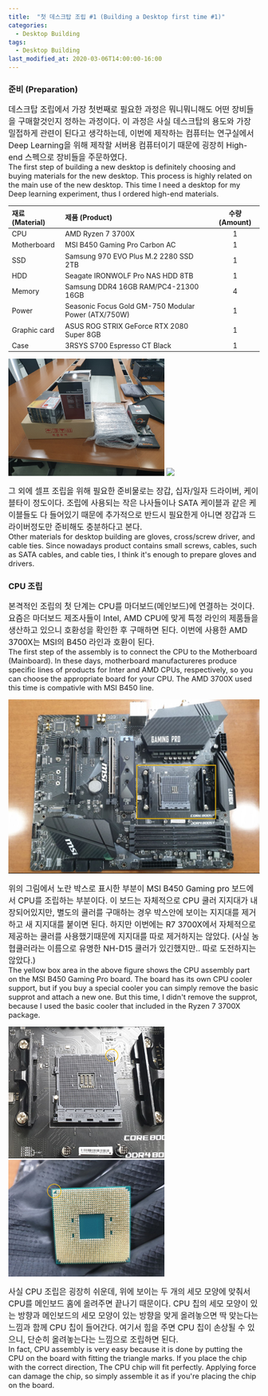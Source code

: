 ```yaml
---
title:  "첫 데스크탑 조립 #1 (Building a Desktop first time #1)"
categories:
  - Desktop Building
tags:
  - Desktop Building
last_modified_at: 2020-03-06T14:00:00-16:00 
---
```

### 준비 (Preparation)
<span style="font-size:12pt"> 데스크탑 조립에서 가장 첫번째로 필요한 과정은 뭐니뭐니해도 어떤 장비들을 구매할것인지 정하는 과정이다. 
이 과정은 사실 데스크탑의 용도와 가장 밀접하게 관련이 된다고 생각하는데, 이번에 제작하는 컴퓨터는 연구실에서 Deep Learning을 위해 제작할
서버용 컴퓨터이기 때문에 굉장히 High-end 스펙으로 장비들을 주문하였다. </span>  
<span style="font-size:11pt"> The first step of building a new desktop is definitely choosing and buying materials for the new desktop. 
This process is highly related on the main use of the new desktop. This time I need a desktop for my Deep learning experiment, thus 
I ordered high-end materials. </span>

| 재료 (Material) | 제품 (Product) | 수량 (Amount) |
|:--------|:-------|:--------:|
| CPU   | AMD Ryzen 7 3700X  | 1 |
| Motherboard | MSI B450 Gaming Pro Carbon AC | 1 |
| SSD | Samsung 970 EVO Plus M.2 2280 SSD 2TB | 1 |
| HDD | Seagate IRONWOLF Pro NAS HDD 8TB | 1 |
| Memory | Samsung DDR4 16GB RAM/PC4-21300 16GB | 4 |
| Power | Seasonic Focus Gold GM-750 Modular Power (ATX/750W) | 1 |
| Graphic card | ASUS ROG STRIX GeForce RTX 2080 Super 8GB | 1 |
| Case | 3RSYS S700 Espresso CT Black | 1 |

<span> <img src="/assets/images/Build-Desktop/materials_1.jpg" width="313">  <img src="/assets/images/Build-Desktop/case_1.jpg" width="313"> </span>

<span style="font-size:12pt"> 그 외에 셀프 조립을 위해 필요한 준비물로는 장갑, 십자/일자 드라이버, 케이블타이 정도이다. 조립에 사용되는 작은 나사들이나 
SATA 케이블과 같은 케이블들도 다 들어있기 때문에 추가적으로 반드시 필요한게 아니면 장갑과 드라이버정도만 준비해도 충분하다고 본다. </span>  
<span style="font-size:11pt"> Other materials for desktop building are gloves, cross/screw driver, and cable ties. Since nowadays product 
contains small screws, cables, such as SATA cables, and cable ties, I think it's enough to prepare gloves and drivers. </span>

### CPU 조립 
<span style="font-size:12pt"> 본격적인 조립의 첫 단계는 CPU를 마더보드(메인보드)에 연결하는 것이다. 요즘은 마더보드 제조사들이 Intel, AMD CPU에 맞게
특정 라인의 제품들을 생산하고 있으니 호환성을 확인한 후 구매하면 된다. 이번에 사용한 AMD 3700X는 MSI의 B450 라인과 호환이 된다. </span>  
<span style="font-size:11pt"> The first step of the assembly is to connect the CPU to the Motherboard (Mainboard). In these days, motherboard
manufactureres produce specific lines of products for Inter and AMD CPUs, respectively, so you can choose the appropriate board for your CPU.
The AMD 3700X used this time is compativle with MSI B450 line. </span>

<span> <img src="/assets/images/Build-Desktop/mb_1.JPG" width="630"></span>

<span style="font-size:12pt"> 위의 그림에서 노란 박스로 표시한 부분이 MSI B450 Gaming pro 보드에서 CPU를 조립하는 부분이다. 이 보드는 자체적으로 
 CPU 쿨러 지지대가 내장되어있지만, 별도의 쿨러를 구매하는 경우 박스안에 보이는 지지대를 제거하고 새 지지대를 붙이면 된다. 하지만 이번에는 R7 3700X에서 
 자체적으로 제공하는 쿨러를 사용했기때문에 지지대를 따로 제거하지는 않았다. (사실 농협쿨러라는 이름으로 유명한 NH-D15 쿨러가 있긴했지만.. 따로 도전하지는 않았다.)
 </span>  
<span style="font-size:11pt"> The yellow box area in the above figure shows the CPU assembly part on the MSI B450 Gaming Pro board. 
 The board has its own CPU cooler support, but if you buy a special cooler you can simply remove the basic supprot and attach a new one.
 But this time, I didn't remove the supprot, because I used the basic cooler that included in the Ryzen 7 3700X package. </span>

<span> <img src="/assets/images/Build-Desktop/mb_1_1.JPG" width="313">  <img src="/assets/images/Build-Desktop/cpu_1.JPG" width="313"> </span>

<span style="font-size:12pt"> 사실 CPU 조립은 굉장히 쉬운데, 위에 보이는 두 개의 세모 모양에 맞춰서 CPU를 메인보드 홈에 올려주면 끝나기 때문이다.
CPU 칩의 세모 모양이 있는 방향과 메인보드의 세모 모양이 있는 방향을 맞게 올려놓으면 딱 맞는다는 느낌과 함께 CPU 칩이 들어간다.
여기서 힘을 주면 CPU 칩이 손상될 수 있으니, 단순히 올려놓는다는 느낌으로 조립하면 된다. </span>  
<span style="font-size:11pt"> In fact, CPU assembly is very easy because it is done by putting the CPU on the board with fitting the triangle marks.
 If you place the chip with the correct direction, The CPU chip will fit perfectly. Applying force can damage the chip, so simply assemble it as if 
 you're placing the chip on the board. </span>